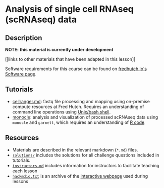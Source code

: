 # Analysis of single cell RNAseq (scRNAseq) data

## Description

**NOTE: this material is currently under development**

[[links to other materials that have been adapted in this lesson]]

Software requirements for this course can be found on [fredhutch.io's Software page](http://www.fredhutch.io/software/).

## Tutorials

- [cellranger.md](cellranger.md): fastq file processing and mapping using on-premise compute resources at Fred Hutch.
Requires an understanding of command line operations using [Unix/bash shell](https://github.com/fredhutchio/unix_shell_intro).
- [monocle](monocle/): analysis and visualization of processed scRNAseq data using `monocle` and `garnett`,
which requires an understanding of [R code](https://github.com/fredhutchio/r_intro).

## Resources

* Materials are described in the relevant markdown (`*.md`) files.
* [`solutions/`](solutions/) includes the solutions for all challenge questions included in tutorials.
* [`instructors.md`](instructors.md) includes information for instructors to facilitate teaching each lesson
* [`hackmdio.txt`](hackmdio.txt) is an archive of the [interactive webpage](https://hackmd.io) used during lessons
